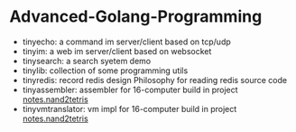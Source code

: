 # Advanced-Golang-Programming

+ tinyecho: a command im server/client based on tcp/udp
+ tinyim: a web im server/client based on websocket
+ tinysearch: a search syetem demo
+ tinylib: collection of some programming utils
+ tinyredis: record redis design Philosophy for reading redis source code
+ tinyassembler: assembler for 16-computer build in project [notes.nand2tetris](https://github.com/xsddz/notes.nand2tetris)
+ tinyvmtranslator: vm impl for 16-computer build in project [notes.nand2tetris](https://github.com/xsddz/notes.nand2tetris)
